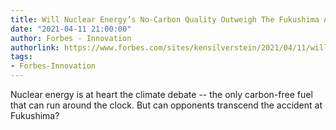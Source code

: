 ```yaml
---
title: Will Nuclear Energy’s No-Carbon Quality Outweigh The Fukushima Accident?
date: "2021-04-11 21:00:00"
author: Forbes - Innovation
authorlink: https://www.forbes.com/sites/kensilverstein/2021/04/11/will-nuclear-energys-no-carbon-quality-outweigh-the-fukushima-accident/
tags:
- Forbes-Innovation
---
```

Nuclear energy is at heart the climate debate -- the only carbon-free fuel that can run around the clock. But can opponents transcend the accident at Fukushima?